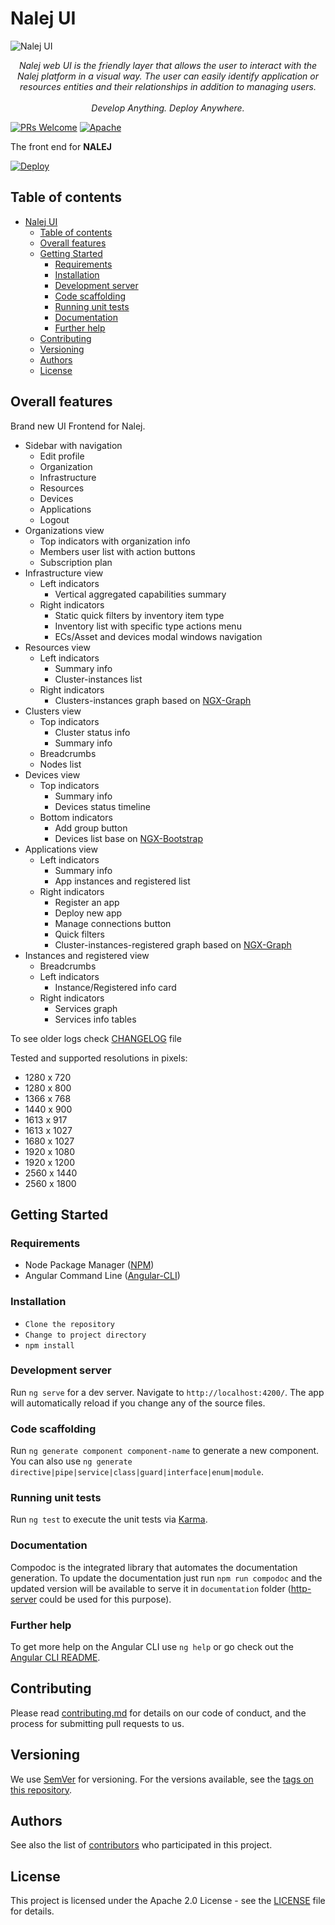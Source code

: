 # Nalej UI

![Nalej UI](../web/src/assets/images/logo-inverted.png)

<p align="center">
  <em> Nalej web UI is the friendly layer that allows the user to interact with the Nalej platform in a visual way.  The user can easily identify application or resources entities and their relationships in addition to managing users.
  <br>
  <br>
  Develop Anything. Deploy Anywhere.
</em>
</p>

[![PRs Welcome](https://img.shields.io/badge/PRs-welcome-brightgreen.svg)](http://makeapullrequest.com)
[![Apache](https://img.shields.io/badge/license-Apache-green.svg)](http://www.apache.org/licenses/)

The front end for **NALEJ**

[![Deploy](https://img.shields.io/badge/deploy-for--nalej-blueviolet?logo=data:assets/../../../../src/assets/images/Logo-black.svg;base64;logoColor=white;logoWidth=40&style=for-the-badge)](https://nalej.com/)

## Table of contents

- [Nalej UI](#nalej-ui)
  - [Table of contents](#table-of-contents)
  - [Overall features](#overall-features)
  - [Getting Started](#getting-started)
    - [Requirements](#requirements)
    - [Installation](#installation)
    - [Development server](#development-server)
    - [Code scaffolding](#code-scaffolding)
    - [Running unit tests](#running-unit-tests)
    - [Documentation](#documentation)
    - [Further help](#further-help)
  - [Contributing](#contributing)
  - [Versioning](#versioning)
  - [Authors](#authors)
  - [License](#license)

## Overall features

Brand new UI Frontend for Nalej.

- Sidebar with navigation
  - Edit profile
  - Organization
  - Infrastructure
  - Resources
  - Devices
  - Applications
  - Logout
- Organizations view
  - Top indicators with organization info
  - Members user list with action buttons
  - Subscription plan
- Infrastructure view
  - Left indicators
    - Vertical aggregated capabilities summary
  - Right indicators
    - Static quick filters by inventory item type
    - Inventory list with specific type actions menu
    - ECs/Asset and devices modal windows navigation
- Resources view
  - Left indicators
    - Summary info
    - Cluster-instances list
  - Right indicators
    - Clusters-instances graph based on [NGX-Graph](https://github.com/swimlane/ngx-graph)
- Clusters view
  - Top indicators
    - Cluster status info
    - Summary info
  - Breadcrumbs
  - Nodes list
- Devices view
  - Top indicators
    - Summary info
    - Devices status timeline
  - Bottom indicators
    - Add group button
    - Devices list base on [NGX-Bootstrap](https://valor-software.com/ngx-bootstrap/#/accordion)
- Applications view
  - Left indicators
    - Summary info
    - App instances and registered list
  - Right indicators
    - Register an app
    - Deploy new app
    - Manage connections button
    - Quick filters
    - Cluster-instances-registered graph based on [NGX-Graph](https://github.com/swimlane/ngx-graph)
- Instances and registered view
  - Breadcrumbs
  - Left indicators
    - Instance/Registered info card
  - Right indicators
    - Services graph
    - Services info tables

To see older logs check [CHANGELOG](CHANGELOG.md) file

Tested and supported resolutions in pixels:

- 1280 x 720
- 1280 x 800
- 1366 x 768
- 1440 x 900
- 1613 x 917
- 1613 x 1027
- 1680 x 1027
- 1920 x 1080
- 1920 x 1200
- 2560 x 1440
- 2560 x 1800

## Getting Started

### Requirements

- Node Package Manager ([NPM](https://www.npmjs.com/))
- Angular Command Line ([Angular-CLI](https://cli.angular.io/))

### Installation

- `Clone the repository`
- `Change to project directory`
- `npm install`

### Development server

Run `ng serve` for a dev server. Navigate to `http://localhost:4200/`. The app will automatically reload if you change any of the source files.

### Code scaffolding

Run `ng generate component component-name` to generate a new component. You can also use `ng generate directive|pipe|service|class|guard|interface|enum|module`.

### Running unit tests

Run `ng test` to execute the unit tests via [Karma](https://karma-runner.github.io).

### Documentation

Compodoc is the integrated library that automates the documentation generation. To update the documentation just run `npm run compodoc` and the updated version will be available to serve it in `documentation` folder ([http-server](https://www.npmjs.com/package/http-server) could be used for this purpose).

### Further help

To get more help on the Angular CLI use `ng help` or go check out the [Angular CLI README](https://github.com/angular/angular-cli/blob/master/README.md).

## Contributing

Please read [contributing.md](contributing.md) for details on our code of conduct, and the process for submitting pull requests to us.
​

## Versioning

We use [SemVer](http://semver.org/) for versioning. For the versions available, see the [tags on this repository](https://github.com/your/project/tags).

## Authors

See also the list of [contributors](https://github.com/nalej/grpc-utils/contributors) who participated in this project.
​

## License

This project is licensed under the Apache 2.0 License - see the [LICENSE](LICENSE) file for details.
